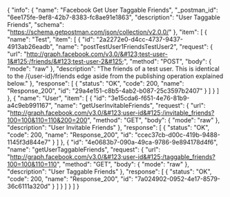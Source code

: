 {
  "info": {
    "name": "Facebook Get User Taggable Friends",
    "_postman_id": "6ee175fe-9ef8-42b7-8383-fc8ae91e1863",
    "description": "User Taggable Friends",
    "schema": "https://schema.getpostman.com/json/collection/v2.0.0/"
  },
  "item": [
    {
      "name": "Test",
      "item": [
        {
          "id": "2a2272e0-d4cc-4737-9437-4913ab26eadb",
          "name": "postTestUser1FriendsTestUser2",
          "request": {
            "url": "http://graph.facebook.com/v3.0/&#123;test-user-1&#125;/friends/&#123;test-user-2&#125;",
            "method": "POST",
            "body": {
              "mode": "raw"
            },
            "description": "The friends of a test user. This is identical to the /&#123;user-id&#125;/friends edge aside from the publishing operation explained below."
          },
          "response": [
            {
              "status": "OK",
              "code": 200,
              "name": "Response_200",
              "id": "29a4e151-c8b5-4ab2-b087-25c3597b2407"
            }
          ]
        }
      ]
    },
    {
      "name": "User",
      "item": [
        {
          "id": "3e15cda6-f651-4e76-81b9-a4c9eb991167",
          "name": "getUserInvitableFriends",
          "request": {
            "url": "http://graph.facebook.com/v3.0/&#123;user-id&#125;/invitable_friends?100=100&110=110&200=200",
            "method": "GET",
            "body": {
              "mode": "raw"
            },
            "description": "User Invitable Friends"
          },
          "response": [
            {
              "status": "OK",
              "code": 200,
              "name": "Response_200",
              "id": "ccec37cb-d00c-419b-9488-1145f3d844e7"
            }
          ]
        },
        {
          "id": "4e0683b7-090a-49ca-9786-9e894178d4f6",
          "name": "getUserTaggableFriends",
          "request": {
            "url": "http://graph.facebook.com/v3.0/&#123;user-id&#125;/taggable_friends?100=100&110=110",
            "method": "GET",
            "body": {
              "mode": "raw"
            },
            "description": "User Taggable Friends"
          },
          "response": [
            {
              "status": "OK",
              "code": 200,
              "name": "Response_200",
              "id": "7a024902-0952-4e17-8579-36c6111a320d"
            }
          ]
        }
      ]
    }
  ]
}